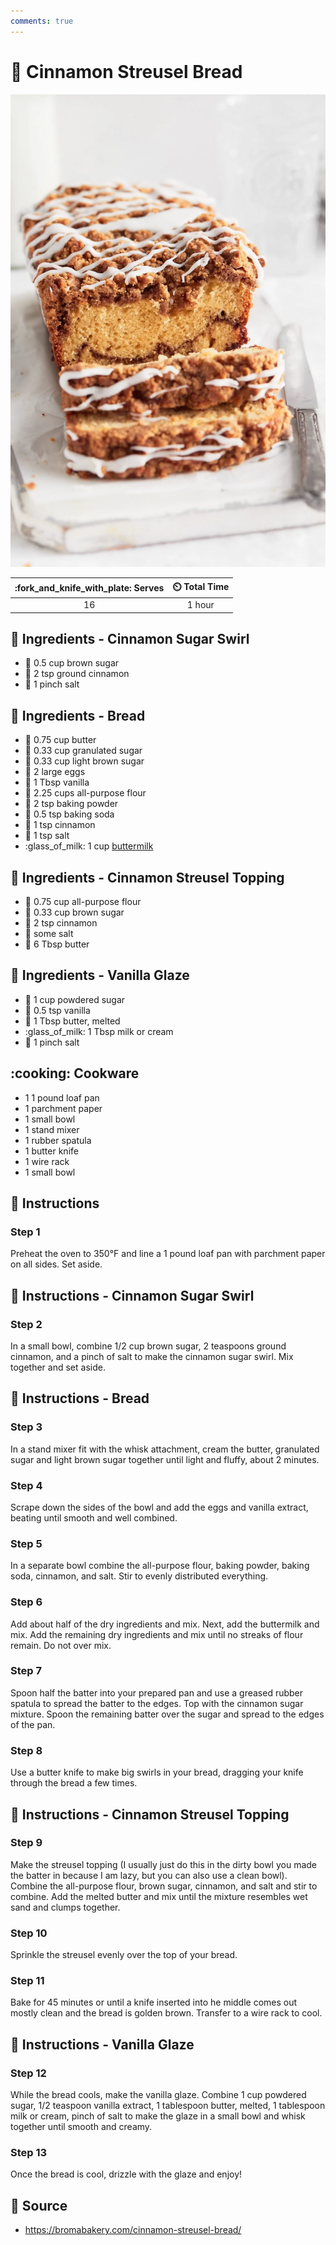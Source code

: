 ```yaml
---
comments: true
---
```

# :bread: Cinnamon Streusel Bread

![Cinnamon Streusel Bread](../assets/images/cinnamon-streusel-bread.png)

| :fork_and_knife_with_plate: Serves | :timer_clock: Total Time |
|:----------------------------------:|:-----------------------: |
| 16 | 1 hour |

## :salt: Ingredients - Cinnamon Sugar Swirl

- :maple_leaf: 0.5 cup brown sugar
- :custard: 2 tsp ground cinnamon
- :salt: 1 pinch salt

## :salt: Ingredients - Bread

- :butter: 0.75 cup butter
- :candy: 0.33 cup granulated sugar
- :maple_leaf: 0.33 cup light brown sugar
- :egg: 2 large eggs
- :icecream: 1 Tbsp vanilla
- :ear_of_rice: 2.25 cups all-purpose flour
- :dash: 2 tsp baking powder
- :cup_with_straw: 0.5 tsp baking soda
- :custard: 1 tsp cinnamon
- :salt: 1 tsp salt
- :glass_of_milk: 1 cup [buttermilk][1]

## :salt: Ingredients - Cinnamon Streusel Topping

- :ear_of_rice: 0.75 cup all-purpose flour
- :maple_leaf: 0.33 cup brown sugar
- :custard: 2 tsp cinnamon
- :salt: some salt
- :butter: 6 Tbsp butter

## :salt: Ingredients - Vanilla Glaze

- :candy: 1 cup powdered sugar
- :icecream: 0.5 tsp vanilla
- :butter: 1 Tbsp butter, melted
- :glass_of_milk: 1 Tbsp milk or cream
- :salt: 1 pinch salt

## :cooking: Cookware

- 1 1 pound loaf pan
- 1 parchment paper
- 1 small bowl
- 1 stand mixer
- 1 rubber spatula
- 1 butter knife
- 1 wire rack
- 1 small bowl

## :pencil: Instructions

### Step 1

Preheat the oven to 350°F and line a 1 pound loaf pan with parchment paper on all sides. Set aside.

## :pencil: Instructions - Cinnamon Sugar Swirl

### Step 2

In a small bowl, combine 1/2 cup brown sugar, 2 teaspoons ground cinnamon, and a pinch of salt to make the cinnamon
sugar swirl. Mix together and set aside.

## :pencil: Instructions - Bread

### Step 3

In a stand mixer fit with the whisk attachment, cream the butter, granulated sugar and light brown sugar together until
light and fluffy, about 2 minutes.

### Step 4

Scrape down the sides of the bowl and add the eggs and vanilla extract, beating until smooth and well combined.

### Step 5

In a separate bowl combine the all-purpose flour, baking powder, baking soda, cinnamon, and salt. Stir to evenly
distributed everything.

### Step 6

Add about half of the dry ingredients and mix. Next, add the buttermilk and mix. Add the remaining dry ingredients and
mix until no streaks of flour remain. Do not over mix.

### Step 7

Spoon half the batter into your prepared pan and use a greased rubber spatula to spread the batter to the edges. Top
with the cinnamon sugar mixture. Spoon the remaining batter over the sugar and spread to the edges of the pan.

### Step 8

Use a butter knife to make big swirls in your bread, dragging your knife through the bread a few times.

## :pencil: Instructions - Cinnamon Streusel Topping

### Step 9

Make the streusel topping (I usually just do this in the dirty bowl you made the batter in because I am lazy, but you
can also use a clean bowl). Combine the all-purpose flour, brown sugar, cinnamon, and salt and stir to combine. Add the
melted butter and mix until the mixture resembles wet sand and clumps together.

### Step 10

Sprinkle the streusel evenly over the top of your bread.

### Step 11

Bake for 45 minutes or until a knife inserted into he middle comes out mostly clean and the bread is golden brown.
Transfer to a wire rack to cool.

## :pencil: Instructions - Vanilla Glaze

### Step 12

While the bread cools, make the vanilla glaze. Combine 1 cup powdered sugar, 1/2 teaspoon vanilla extract, 1 tablespoon
butter, melted, 1 tablespoon milk or cream, pinch of salt to make the glaze in a small bowl and whisk together until
smooth and creamy.

### Step 13

Once the bread is cool, drizzle with the glaze and enjoy!

## :link: Source

- <https://bromabakery.com/cinnamon-streusel-bread/>

[1]: <../ingredients/buttermilk.md>
